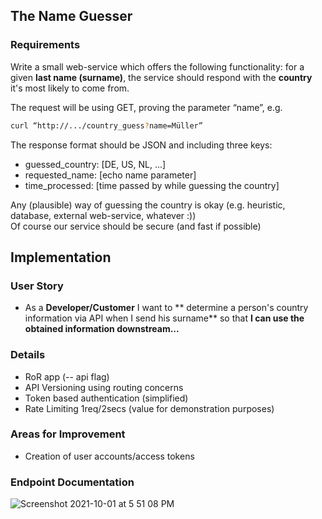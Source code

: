 ## The Name Guesser

### Requirements
Write a small web-service which offers the following functionality: for a given **last name
(surname)**, the service should respond with the **country** it's most likely to come from.

The request will be using GET, proving the parameter “name”, e.g.
 ```sh  
 curl “http://.../country_guess?name=Müller”   
 ```
The response format should be JSON and including three keys:
- guessed_country: [DE, US, NL, ...]
- requested_name: [echo name parameter]
- time_processed: [time passed by while guessing the country]

Any (plausible) way of guessing the country is okay (e.g. heuristic, database, external
web-service, whatever :)) \
Of course our service should be secure (and fast if possible)
## Implementation

### User Story
- As a **Developer/Customer**
  I want to ** determine a person's country information via API when I send his surname**
  so that **I can use the obtained information downstream...**

### Details
- RoR app (-- api flag)
- API Versioning using routing concerns
- Token based authentication (simplified)
- Rate Limiting 1req/2secs (value for demonstration purposes)

### Areas for Improvement
- Creation of user accounts/access tokens

### Endpoint Documentation
![Screenshot 2021-10-01 at 5 51 08 PM](https://user-images.githubusercontent.com/12958182/135640865-ba15ad22-afef-490b-9eeb-ffa9c7bf1783.png)

